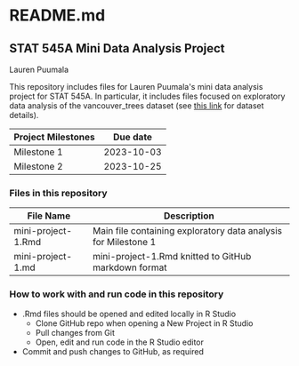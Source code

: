 # README.md
## STAT 545A Mini Data Analysis Project
Lauren Puumala

This repository includes files for Lauren Puumala's mini data analysis project for STAT 545A. In particular, it includes files focused on exploratory data analysis of the vancouver_trees dataset (see [this link](https://opendata.vancouver.ca/explore/dataset/street-trees/information/?disjunctive.species_name&disjunctive.common_name&disjunctive.on_street&disjunctive.neighbourhood_name) for dataset details).

Project Milestones | Due date
-------------------|----------
Milestone 1 | 2023-10-03
Milestone 2 | 2023-10-25

### Files in this repository
File Name | Description
----------|-------------
mini-project-1.Rmd | Main file containing exploratory data analysis for Milestone 1
mini-project-1.md | mini-project-1.Rmd knitted to GitHub markdown format

### How to work with and run code in this repository
- .Rmd files should be opened and edited locally in R Studio
  - Clone GitHub repo when opening a New Project in R Studio
  - Pull changes from Git
  - Open, edit and run code in the R Studio editor
 - Commit and push changes to GitHub, as required

